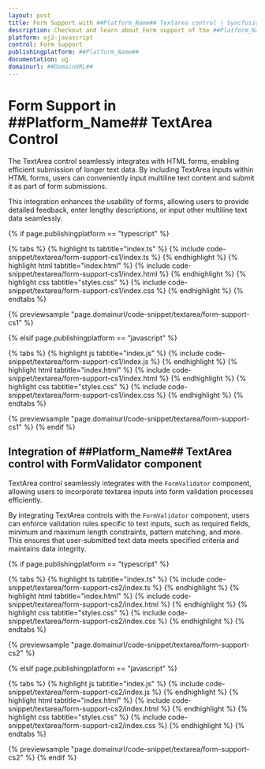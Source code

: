 ```yaml
---
layout: post
title: Form Support with ##Platform_Name## Textarea control | Syncfusion
description: Checkout and learn about Form support of the ##Platform_Name## Textarea control of Syncfusion Essential JS 2 and more details.
platform: ej2-javascript
control: Form Support
publishingplatform: ##Platform_Name##
documentation: ug
domainurl: ##DomainURL##
---
```


# Form Support in ##Platform_Name## TextArea Control

The TextArea control seamlessly integrates with HTML forms, enabling efficient submission of longer text data. By including TextArea inputs within HTML forms, users can conveniently input multiline text content and submit it as part of form submissions.

This integration enhances the usability of forms, allowing users to provide detailed feedback, enter lengthy descriptions, or input other multiline text data seamlessly.

{% if page.publishingplatform == "typescript" %}

{% tabs %}
{% highlight ts tabtitle="index.ts" %}
{% include code-snippet/textarea/form-support-cs1/index.ts %}
{% endhighlight %}
{% highlight html tabtitle="index.html" %}
{% include code-snippet/textarea/form-support-cs1/index.html %}
{% endhighlight %}
{% highlight css tabtitle="styles.css" %}
{% include code-snippet/textarea/form-support-cs1/index.css %}
{% endhighlight %}
{% endtabs %}
          
{% previewsample "page.domainurl/code-snippet/textarea/form-support-cs1" %}

{% elsif page.publishingplatform == "javascript" %}

{% tabs %}
{% highlight js tabtitle="index.js" %}
{% include code-snippet/textarea/form-support-cs1/index.js %}
{% endhighlight %}
{% highlight html tabtitle="index.html" %}
{% include code-snippet/textarea/form-support-cs1/index.html %}
{% endhighlight %}
{% highlight css tabtitle="styles.css" %}
{% include code-snippet/textarea/form-support-cs1/index.css %}
{% endhighlight %}
{% endtabs %}
          
{% previewsample "page.domainurl/code-snippet/textarea/form-support-cs1" %}
{% endif %}

## Integration of ##Platform_Name## TextArea control with FormValidator component

TextArea control seamlessly integrates with the `FormValidator` component, allowing users to incorporate textarea inputs into form validation processes efficiently.

By integrating TextArea controls with the `FormValidator` component, users can enforce validation rules specific to text inputs, such as required fields, minimum and maximum length constraints, pattern matching, and more. This ensures that user-submitted text data meets specified criteria and maintains data integrity.

{% if page.publishingplatform == "typescript" %}

{% tabs %}
{% highlight ts tabtitle="index.ts" %}
{% include code-snippet/textarea/form-support-cs2/index.ts %}
{% endhighlight %}
{% highlight html tabtitle="index.html" %}
{% include code-snippet/textarea/form-support-cs2/index.html %}
{% endhighlight %}
{% highlight css tabtitle="styles.css" %}
{% include code-snippet/textarea/form-support-cs2/index.css %}
{% endhighlight %}
{% endtabs %}
          
{% previewsample "page.domainurl/code-snippet/textarea/form-support-cs2" %}

{% elsif page.publishingplatform == "javascript" %}

{% tabs %}
{% highlight js tabtitle="index.js" %}
{% include code-snippet/textarea/form-support-cs2/index.js %}
{% endhighlight %}
{% highlight html tabtitle="index.html" %}
{% include code-snippet/textarea/form-support-cs2/index.html %}
{% endhighlight %}
{% highlight css tabtitle="styles.css" %}
{% include code-snippet/textarea/form-support-cs2/index.css %}
{% endhighlight %}
{% endtabs %}
          
{% previewsample "page.domainurl/code-snippet/textarea/form-support-cs2" %}
{% endif %}
